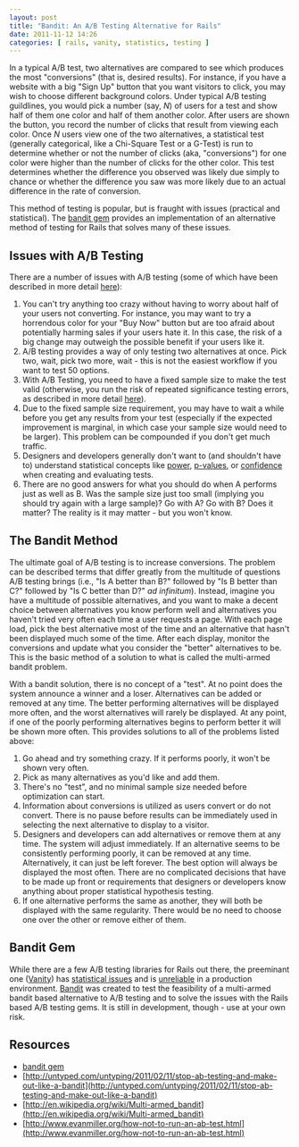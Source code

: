 ```yaml
---
layout: post
title: "Bandit: An A/B Testing Alternative for Rails"
date: 2011-11-12 14:26
categories: [ rails, vanity, statistics, testing ]
---
```

In a typical A/B test, two alternatives are compared to see which produces the most "conversions" (that is, desired results).  For instance, if you have a website with a big "Sign Up" button that you want visitors to click, you may wish to choose different background colors.  Under typical A/B testing guildlines, you would pick a number (say, *N*) of users for a test and show half of them one color and half of them another color.  After users are shown the button, you record the number of clicks that result from viewing each color.  Once *N* users view one of the two alternatives, a statistical test (generally categorical, like a Chi-Square Test or a G-Test) is run to determine whether or not the number of clicks (aka, "conversions") for one color were higher than the number of clicks for the other color.  This test determines whether the difference you observed was likely due simply to chance or whether the difference you saw was more likely due to an actual difference in the rate of conversion.

This method of testing is popular, but is fraught with issues (practical and statistical).  The [bandit gem][bandit] provides an implementation of an alternative method of testing for Rails that solves many of these issues.

## Issues with A/B Testing
There are a number of issues with A/B testing (some of which have been described in more detail [here](http://untyped.com/untyping/2011/02/11/stop-ab-testing-and-make-out-like-a-bandit)):

1. You can't try anything too crazy without having to worry about half of your users not converting.  For instance, you may want to try a horrendous color for your "Buy Now" button but are too afraid about potentially harming sales if your users hate it.  In this case, the risk of a big change may outweigh the possible benefit if your users like it.
1. A/B testing provides a way of only testing two alternatives at once.  Pick two, wait, pick two more, wait - this is not the easiest workflow if you want to test 50 options.
1. With A/B Testing, you need to have a fixed sample size to make the test valid (otherwise, you run the risk of repeated significance testing errors, as described in more detail [here](http://www.evanmiller.org/how-not-to-run-an-ab-test.html)).
1. Due to the fixed sample size requirement, you may have to wait a while before you get any results from your test (especially if the expected improvement is marginal, in which case your sample size would need to be larger).  This problem can be compounded if you don't get much traffic.
1. Designers and developers generally don't want to (and shouldn't have to) understand statistical concepts like [power](http://en.wikipedia.org/wiki/Statistical_power), [p-values](http://en.wikipedia.org/wiki/P-value), or [confidence](http://en.wikipedia.org/wiki/Confidence_intervals) when creating and evaluating tests.
1. There are no good answers for what you should do when A performs just as well as B.  Was the sample size just too small (implying you should try again with a large sample)?  Go with A?  Go with B?  Does it matter?  The reality is it may matter - but you won't know.

## The Bandit Method
The ultimate goal of A/B testing is to increase conversions.  The problem can be described terms that differ greatly from the multitude of questions A/B testing brings (i.e., "Is A better than B?" followed by "Is B better than C?" followed by "Is C better than D?" _ad_ _infinitum_).  Instead, imagine you have a multitude of possible alternatives, and you want to make a decent choice between alternatives you know perform well and alternatives you haven't tried very often each time a user requests a page.  With each page load, pick the best alternative most of the time and an alternative that hasn't been displayed much some of the time.  After each display, monitor the conversions and update what you consider the "better" alternatives to be.  This is the basic method of a solution to what is called the multi-armed bandit problem.

With a bandit solution, there is no concept of a "test".  At no point does the system announce a winner and a loser.  Alternatives can be added or removed at any time.  The better performing alternatives will be displayed more often, and the worst alternatives will rarely be displayed.  At any point, if one of the poorly performing alternatives begins to perform better it will be shown more often.  This provides solutions to all of the problems listed above:

1. Go ahead and try something crazy.  If it performs poorly, it won't be shown very often.
1. Pick as many alternatives as you'd like and add them.
1. There's no "test", and no minimal sample size needed before optimization can start.
1. Information about conversions is utilized as users convert or do not convert.  There is no pause before results can be immediately used in selecting the next alternative to display to a visitor.
1. Designers and developers can add alternatives or remove them at any time.  The system will adjust immediately.  If an alternative seems to be consistently performing poorly, it can be removed at any time.  Alternatively, it can just be left forever.  The best option will always be displayed the most often.  There are no complicated decisions that have to be made up front or requirements that designers or developers know anything about proper statistical hypothesis testing.
1. If one alternative performs the same as another, they will both be displayed with the same regularity.  There would be no need to choose one over the other or remove either of them.

## Bandit Gem
While there are a few A/B testing libraries for Rails out there, the preeminant one ([Vanity](http://vanity.labnotes.org/)) has [statistical issues](/vanity/statistics/testing/2011/03/17/statistical-analysis-and-a-b-testing-correctly.html) and is [unreliable](https://github.com/assaf/vanity/issues/11) in a production environment.  [Bandit][bandit] was created to test the feasibility of a multi-armed bandit based alternative to A/B testing and to solve the issues with the Rails based A/B testing gems.  It is still in development, though - use at your own risk.

## Resources
* [bandit gem][bandit]
* [http://untyped.com/untyping/2011/02/11/stop-ab-testing-and-make-out-like-a-bandit](http://untyped.com/untyping/2011/02/11/stop-ab-testing-and-make-out-like-a-bandit)
* [http://en.wikipedia.org/wiki/Multi-armed_bandit](http://en.wikipedia.org/wiki/Multi-armed_bandit)
* [http://www.evanmiller.org/how-not-to-run-an-ab-test.html](http://www.evanmiller.org/how-not-to-run-an-ab-test.html)

[bandit]: https://github.com/bmuller/bandit